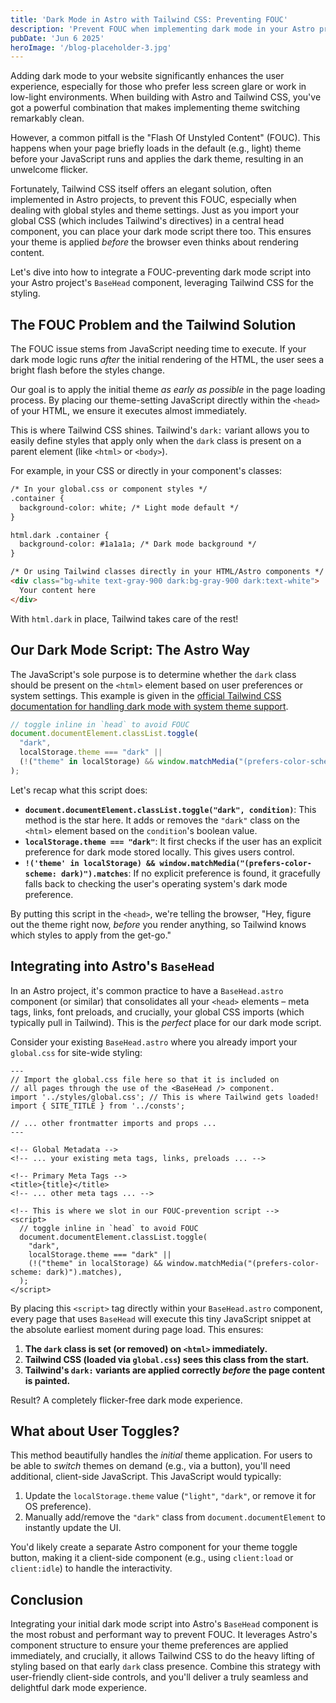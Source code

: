 ```yaml
---
title: 'Dark Mode in Astro with Tailwind CSS: Preventing FOUC'
description: 'Prevent FOUC when implementing dark mode in your Astro projects using Tailwind CSS by placing a theme-setting script directly in your <head>.'
pubDate: 'Jun 6 2025'
heroImage: '/blog-placeholder-3.jpg'
---
```


Adding dark mode to your website significantly enhances the user experience, especially for those who prefer less screen glare or work in low-light environments. When building with Astro and Tailwind CSS, you've got a powerful combination that makes implementing theme switching remarkably clean.

However, a common pitfall is the "Flash Of Unstyled Content" (FOUC). This happens when your page briefly loads in the default (e.g., light) theme before your JavaScript runs and applies the dark theme, resulting in an unwelcome flicker.

Fortunately, Tailwind CSS itself offers an elegant solution, often implemented in Astro projects, to prevent this FOUC, especially when dealing with global styles and theme settings. Just as you import your global CSS (which includes Tailwind's directives) in a central head component, you can place your dark mode script there too. This ensures your theme is applied *before* the browser even thinks about rendering content.

Let's dive into how to integrate a FOUC-preventing dark mode script into your Astro project's `BaseHead` component, leveraging Tailwind CSS for the styling.

## The FOUC Problem and the Tailwind Solution

The FOUC issue stems from JavaScript needing time to execute. If your dark mode logic runs *after* the initial rendering of the HTML, the user sees a bright flash before the styles change.

Our goal is to apply the initial theme *as early as possible* in the page loading process. By placing our theme-setting JavaScript directly within the `<head>` of your HTML, we ensure it executes almost immediately.

This is where Tailwind CSS shines. Tailwind's `dark:` variant allows you to easily define styles that apply only when the `dark` class is present on a parent element (like `<html>` or `<body>`).

For example, in your CSS or directly in your component's classes:

```html
/* In your global.css or component styles */
.container {
  background-color: white; /* Light mode default */
}

html.dark .container {
  background-color: #1a1a1a; /* Dark mode background */
}

/* Or using Tailwind classes directly in your HTML/Astro components */
<div class="bg-white text-gray-900 dark:bg-gray-900 dark:text-white">
  Your content here
</div>
```

With `html.dark` in place, Tailwind takes care of the rest!

## Our Dark Mode Script: The Astro Way

The JavaScript's sole purpose is to determine whether the `dark` class should be present on the `<html>` element based on user preferences or system settings. This example is given in the [official Tailwind CSS documentation for handling dark mode with system theme support](https://tailwindcss.com/docs/dark-mode#with-system-theme-support).

```javascript
// toggle inline in `head` to avoid FOUC
document.documentElement.classList.toggle(
  "dark",
  localStorage.theme === "dark" ||
  (!("theme" in localStorage) && window.matchMedia("(prefers-color-scheme: dark)").matches),
);
```

Let's recap what this script does:

*   **`document.documentElement.classList.toggle("dark", condition)`**: This method is the star here. It adds or removes the `"dark"` class on the `<html>` element based on the `condition`'s boolean value.
*   **`localStorage.theme === "dark"`**: It first checks if the user has an explicit preference for dark mode stored locally. This gives users control.
*   **`!('theme' in localStorage) && window.matchMedia("(prefers-color-scheme: dark)").matches`**: If no explicit preference is found, it gracefully falls back to checking the user's operating system's dark mode preference.

By putting this script in the `<head>`, we're telling the browser, "Hey, figure out the theme right now, *before* you render anything, so Tailwind knows which styles to apply from the get-go."

## Integrating into Astro's `BaseHead`

In an Astro project, it's common practice to have a `BaseHead.astro` component (or similar) that consolidates all your `<head>` elements – meta tags, links, font preloads, and crucially, your global CSS imports (which typically pull in Tailwind). This is the *perfect* place for our dark mode script.

Consider your existing `BaseHead.astro` where you already import your `global.css` for site-wide styling:

```astro
---
// Import the global.css file here so that it is included on
// all pages through the use of the <BaseHead /> component.
import '../styles/global.css'; // This is where Tailwind gets loaded!
import { SITE_TITLE } from '../consts';

// ... other frontmatter imports and props ...
---

<!-- Global Metadata -->
<!-- ... your existing meta tags, links, preloads ... -->

<!-- Primary Meta Tags -->
<title>{title}</title>
<!-- ... other meta tags ... -->

<!-- This is where we slot in our FOUC-prevention script -->
<script>
  // toggle inline in `head` to avoid FOUC
  document.documentElement.classList.toggle(
    "dark",
    localStorage.theme === "dark" ||
    (!("theme" in localStorage) && window.matchMedia("(prefers-color-scheme: dark)").matches),
  );
</script>
```

By placing this `<script>` tag directly within your `BaseHead.astro` component, every page that uses `BaseHead` will execute this tiny JavaScript snippet at the absolute earliest moment during page load. This ensures:

1.  **The `dark` class is set (or removed) on `<html>` immediately.**
2.  **Tailwind CSS (loaded via `global.css`) sees this class from the start.**
3.  **Tailwind's `dark:` variants are applied correctly *before* the page content is painted.**

Result? A completely flicker-free dark mode experience.

## What about User Toggles?

This method beautifully handles the *initial* theme application. For users to be able to *switch* themes on demand (e.g., via a button), you'll need additional, client-side JavaScript. This JavaScript would typically:

1.  Update the `localStorage.theme` value (`"light"`, `"dark"`, or remove it for OS preference).
2.  Manually add/remove the `"dark"` class from `document.documentElement` to instantly update the UI.

You'd likely create a separate Astro component for your theme toggle button, making it a client-side component (e.g., using `client:load` or `client:idle`) to handle the interactivity.

## Conclusion

Integrating your initial dark mode script into Astro's `BaseHead` component is the most robust and performant way to prevent FOUC. It leverages Astro's component structure to ensure your theme preferences are applied immediately, and crucially, it allows Tailwind CSS to do the heavy lifting of styling based on that early `dark` class presence. Combine this strategy with user-friendly client-side controls, and you'll deliver a truly seamless and delightful dark mode experience.